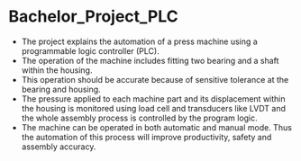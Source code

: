 # Bachelor_Project_PLC

- The project explains the automation of a press machine using a
programmable logic controller (PLC).
- The operation of the machine
includes fitting two bearing and a shaft within the housing.
- This operation should be accurate because of sensitive tolerance at the
bearing and housing.
- The pressure applied to each machine part and
its displacement within the housing is monitored using load cell and
transducers like LVDT and the whole assembly process is controlled
by the program logic.
- The machine can be operated in both automatic
and manual mode. Thus the automation of this process will improve
productivity, safety and assembly accuracy.
